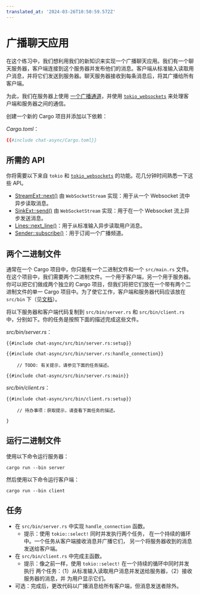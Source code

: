 ```yaml
---
translated_at: '2024-03-26T10:50:59.572Z'
---
```


# 广播聊天应用

在这个练习中，我们想利用我们的新知识来实现一个广播聊天应用。我们有一个聊天服务器，客户端连接到这个服务器并发布他们的消息。客户端从标准输入读取用户消息，并将它们发送到服务器。聊天服务器接收到每条消息后，将其广播给所有客户端。

为此，我们在服务器上使用 [一个广播通道][1]，并使用 [`tokio_websockets`][2] 来处理客户端和服务器之间的通信。

创建一个新的 Cargo 项目并添加以下依赖：

_Cargo.toml_：

<!-- File Cargo.toml -->

```toml
{{#include chat-async/Cargo.toml}}
```

## 所需的 API

你将需要以下来自 `tokio` 和 [`tokio_websockets`][2] 的功能。花几分钟时间熟悉一下这些 API。

- [StreamExt::next()][3] 由 `WebSocketStream` 实现：用于从一个 Websocket 流中异步读取消息。
- [SinkExt::send()][4] 由 `WebSocketStream` 实现：用于在一个 Websocket 流上异步发送消息。
- [Lines::next_line()][5]：用于从标准输入异步读取用户消息。
- [Sender::subscribe()][6]：用于订阅一个广播频道。

## 两个二进制文件

通常在一个 Cargo 项目中，你只能有一个二进制文件和一个 `src/main.rs` 文件。在这个项目中，我们需要两个二进制文件。一个用于客户端，另一个用于服务器。你可以把它们做成两个独立的 Cargo 项目，但我们将把它们放在一个带有两个二进制文件的单一 Cargo 项目中。为了使它工作，客户端和服务器代码应该放在 `src/bin` 下（见[文档][7]）。

将以下服务器和客户端代码复制到 `src/bin/server.rs` 和 `src/bin/client.rs` 中，分别如下。你的任务是按照下面的描述完成这些文件。

_src/bin/server.rs_：

<!-- File src/bin/server.rs -->

```rust,compile_fail
{{#include chat-async/src/bin/server.rs:setup}}

{{#include chat-async/src/bin/server.rs:handle_connection}}

    // TODO: 有关提示，请参见下面的任务描述。

{{#include chat-async/src/bin/server.rs:main}}
```

_src/bin/client.rs_：

<!-- 文件 src/bin/client.rs -->

```rust,compile_fail
{{#include chat-async/src/bin/client.rs:setup}}

    // 待办事项：获取提示，请查看下面任务的描述。

}
```

## 运行二进制文件

使用以下命令运行服务器：

```shell
cargo run --bin server
```

然后使用以下命令运行客户端：

```shell
cargo run --bin client
```

## 任务

- 在 `src/bin/server.rs` 中实现 `handle_connection` 函数。
  - 提示：使用 `tokio::select!` 同时并发执行两个任务，
    在一个持续的循环中。一个任务从客户端接收消息并广播它们，
    另一个将服务器收到的消息发送给客户端。
- 在 `src/bin/client.rs` 中完成主函数。
  - 提示：像之前一样，使用 `tokio::select!` 在一个持续的循环中同时并发执行
    两个任务：（1）从标准输入读取用户消息并发送给服务器，（2）接收服务器的消息，并
    为用户显示它们。
- 可选：完成后，更改代码以广播消息给所有客户端，但消息发送者除外。

[1]: https://docs.rs/tokio/latest/tokio/sync/broadcast/fn.channel.html
[2]: https://docs.rs/tokio-websockets/
[3]: https://docs.rs/futures-util/0.3.28/futures_util/stream/trait.StreamExt.html#method.next
[4]: https://docs.rs/futures-util/0.3.28/futures_util/sink/trait.SinkExt.html#method.send
[5]: https://docs.rs/tokio/latest/tokio/io/struct.Lines.html#method.next_line
[6]: https://docs.rs/tokio/latest/tokio/sync/broadcast/struct.Sender.html#method.subscribe
[7]: https://doc.rust-lang.org/cargo/reference/cargo-targets.html#binaries
